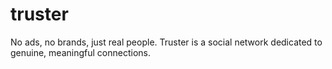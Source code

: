 # truster
No ads, no brands, just real people. Truster is a social network dedicated to genuine, meaningful connections.
